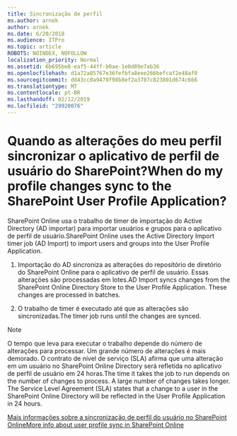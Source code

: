 ```yaml
---
title: Sincronização de perfil
ms.author: arnek
author: arnek
ms.date: 6/20/2018
ms.audience: ITPro
ms.topic: article
ROBOTS: NOINDEX, NOFOLLOW
localization_priority: Normal
ms.assetid: 6b695be8-eaf5-44ff-b0ae-1e0d89e7ab36
ms.openlocfilehash: d1a72a85767e36fefbfa8eee266befcaf2e48af0
ms.sourcegitcommit: dd43cc0a9470f98b8ef2a3787c823801d674c666
ms.translationtype: MT
ms.contentlocale: pt-BR
ms.lasthandoff: 02/12/2019
ms.locfileid: "29920076"
---
```

# <a name="when-do-my-profile-changes-sync-to-the-sharepoint-user-profile-application"></a><span data-ttu-id="12905-102">Quando as alterações do meu perfil sincronizar o aplicativo de perfil de usuário do SharePoint?</span><span class="sxs-lookup"><span data-stu-id="12905-102">When do my profile changes sync to the SharePoint User Profile Application?</span></span>

<span data-ttu-id="12905-103">SharePoint Online usa o trabalho de timer de importação do Active Directory (AD importar) para importar usuários e grupos para o aplicativo de perfil de usuário.</span><span class="sxs-lookup"><span data-stu-id="12905-103">SharePoint Online uses the Active Directory Import timer job (AD Import) to import users and groups into the User Profile Application.</span></span> 
  
1. <span data-ttu-id="12905-p101">Importação do AD sincroniza as alterações do repositório de diretório do SharePoint Online para o aplicativo de perfil de usuário. Essas alterações são processadas em lotes.</span><span class="sxs-lookup"><span data-stu-id="12905-p101">AD Import syncs changes from the SharePoint Online Directory Store to the User Profile Application. These changes are processed in batches.</span></span>
    
2. <span data-ttu-id="12905-106">O trabalho de timer é executado até que as alterações são sincronizadas.</span><span class="sxs-lookup"><span data-stu-id="12905-106">The timer job runs until the changes are synced.</span></span>
    
> [!NOTE]
> <span data-ttu-id="12905-p102">O tempo que leva para executar o trabalho depende do número de alterações para processar. Um grande número de alterações é mais demorado. O contrato de nível de serviço (SLA) afirma que uma alteração em um usuário no SharePoint Online Directory será refletida no aplicativo de perfil de usuário em 24 horas.</span><span class="sxs-lookup"><span data-stu-id="12905-p102">The time it takes the job to run depends on the number of changes to process. A large number of changes takes longer. The Service Level Agreement (SLA) states that a change to a user in the SharePoint Online Directory will be reflected in the User Profile Application in 24 hours.</span></span> 
  
[<span data-ttu-id="12905-110">Mais informações sobre a sincronização de perfil do usuário no SharePoint Online</span><span class="sxs-lookup"><span data-stu-id="12905-110">More info about user profile sync in SharePoint Online</span></span>](https://go.microsoft.com/fwlink/?linkid=875671)
  

